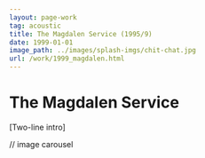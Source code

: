 ```yaml
---
layout: page-work
tag: acoustic 
title: The Magdalen Service (1995/9)
date: 1999-01-01
image_path: ../images/splash-imgs/chit-chat.jpg
url: /work/1999_magdalen.html
---
```

# The Magdalen Service

[Two-line intro]

// image carousel
